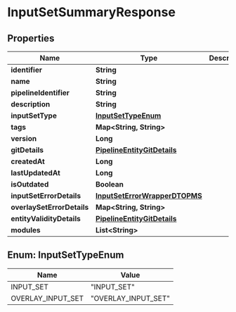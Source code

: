 # InputSetSummaryResponse

## Properties
Name | Type | Description | Notes
------------ | ------------- | ------------- | -------------
**identifier** | **String** |  |  [optional]
**name** | **String** |  |  [optional]
**pipelineIdentifier** | **String** |  |  [optional]
**description** | **String** |  |  [optional]
**inputSetType** | [**InputSetTypeEnum**](#InputSetTypeEnum) |  |  [optional]
**tags** | **Map&lt;String, String&gt;** |  |  [optional]
**version** | **Long** |  |  [optional]
**gitDetails** | [**PipelineEntityGitDetails**](PipelineEntityGitDetails.md) |  |  [optional]
**createdAt** | **Long** |  |  [optional]
**lastUpdatedAt** | **Long** |  |  [optional]
**isOutdated** | **Boolean** |  |  [optional]
**inputSetErrorDetails** | [**InputSetErrorWrapperDTOPMS**](InputSetErrorWrapperDTOPMS.md) |  |  [optional]
**overlaySetErrorDetails** | **Map&lt;String, String&gt;** |  |  [optional]
**entityValidityDetails** | [**PipelineEntityGitDetails**](PipelineEntityGitDetails.md) |  |  [optional]
**modules** | **List&lt;String&gt;** |  |  [optional]

<a name="InputSetTypeEnum"></a>
## Enum: InputSetTypeEnum
Name | Value
---- | -----
INPUT_SET | &quot;INPUT_SET&quot;
OVERLAY_INPUT_SET | &quot;OVERLAY_INPUT_SET&quot;
